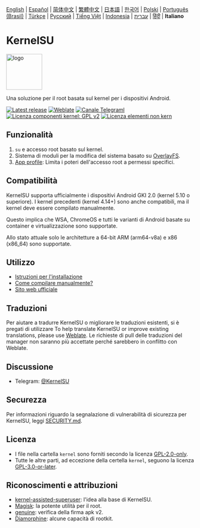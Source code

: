 [English](REAME.md) | [Español](README_ES.md) | [简体中文](README_CN.md) | [繁體中文](README_TW.md) | [日本語](README_JP.md) | [한국어](README_KR.md) | [Polski](README_PL.md) | [Português (Brasil)](README_PT-BR.md) | [Türkçe](README_TR.md) | [Русский](README_RU.md) | [Tiếng Việt](README_VI.md) | [Indonesia](README_ID.md) | [עברית](README_IW.md) | [हिंदी](README_IN.md) | **Italiano**

# KernelSU

<img src="https://kernelsu.org/logo.png" style="width: 96px;" alt="logo">

Una soluzione per il root basata sul kernel per i dispositivi Android. 

[![Latest release](https://img.shields.io/github/v/release/Quixoticly/KernelSU?label=Release&logo=github)](https://github.com/Quixoticly/KernelSU/releases/latest)
[![Weblate](https://img.shields.io/badge/Localization-Weblate-teal?logo=weblate)](https://hosted.weblate.org/engage/kernelsu)
[![Canale Telegraml](https://img.shields.io/badge/Follow-Telegram-blue.svg?logo=telegram)](https://t.me/KernelSU)
[![Licenza componenti kernel: GPL v2](https://img.shields.io/badge/License-GPL%20v2-orange.svg?logo=gnu)](https://www.gnu.org/licenses/old-licenses/gpl-2.0.en.html)
[![Licenza elementi non kern](https://img.shields.io/github/license/Quixoticly/KernelSU?logo=gnu)](/LICENSE)

## Funzionalità

1. `su` e accesso root basato sul kernel.
2. Sistema di moduli per la modifica del sistema basato su [OverlayFS](https://en.wikipedia.org/wiki/OverlayFS).
3. [App profile](https://kernelsu.org/guide/app-profile.html): Limita i poteri dell'accesso root a permessi specifici.

## Compatibilità

KernelSU supporta ufficialmente i dispositivi Android GKI 2.0 (kernel 5.10 o superiore). I kernel precedenti (kernel 4.14+) sono anche compatibili, ma il kernel deve essere compilato manualmente.

Questo implica che WSA, ChromeOS e tutti le varianti di Android basate su container e virtualizzazione sono supportate.

Allo stato attuale solo le architetture a 64-bit ARM (arm64-v8a) e x86 (x86_64) sono supportate.

## Utilizzo

- [Istruzioni per l'installazione](https://kernelsu.org/guide/installation.html)
- [Come compilare manualmente?](https://kernelsu.org/guide/how-to-build.html)
- [Sito web ufficiale](https://kernelsu.org/)

## Traduzioni

Per aiutare a tradurre KernelSU o migliorare le traduzioni esistenti, si è pregati di utilizzare 
To help translate KernelSU or improve existing translations, please use [Weblate](https://hosted.weblate.org/engage/kernelsu/). Le richieste di pull delle traduzioni del manager non saranno più accettate perché sarebbero in conflitto con Weblate.

## Discussione

- Telegram: [@KernelSU](https://t.me/KernelSU)

## Securezza

Per informazioni riguardo la segnalazione di vulnerabilità di sicurezza per KernelSU, leggi [SECURITY.md](/SECURITY.md).

## Licenza

- I file nella cartella `kernel` sono forniti secondo la licenza [GPL-2.0-only](https://www.gnu.org/licenses/old-licenses/gpl-2.0.en.html).
- Tutte le altre parti, ad eccezione della certella `kernel`, seguono la licenza [GPL-3.0-or-later](https://www.gnu.org/licenses/gpl-3.0.html).

## Riconoscimenti e attribuzioni

- [kernel-assisted-superuser](https://git.zx2c4.com/kernel-assisted-superuser/about/): l'idea alla base di KernelSU.
- [Magisk](https://github.com/topjohnwu/Magisk): la potente utilità per il root.
- [genuine](https://github.com/brevent/genuine/): verifica della firma apk v2.
- [Diamorphine](https://github.com/m0nad/Diamorphine): alcune capacità di rootkit.
